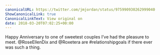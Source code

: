 ```yaml
---
canonicalURL: https://twitter.com/jmjordan/status/975990930262999040
ShowCanonicalLink: true
CanonicalLinkText: View original on
date: 2018-03-20T07:02:25+00:00
---
```

Happy Anniversary to one of sweetest couples I’ve had the pleasure to meet. @RoseEllenDix and @Roxetera are #relationshipgoals if there ever was such a thing.